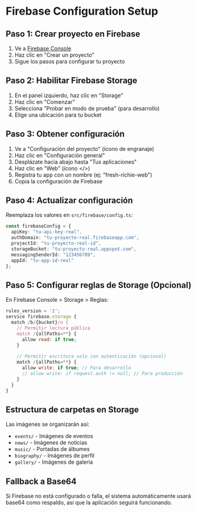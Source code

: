 # Firebase Configuration Setup

## Paso 1: Crear proyecto en Firebase

1. Ve a [Firebase Console](https://console.firebase.google.com/)
2. Haz clic en "Crear un proyecto"
3. Sigue los pasos para configurar tu proyecto

## Paso 2: Habilitar Firebase Storage

1. En el panel izquierdo, haz clic en "Storage"
2. Haz clic en "Comenzar"
3. Selecciona "Probar en modo de prueba" (para desarrollo)
4. Elige una ubicación para tu bucket

## Paso 3: Obtener configuración

1. Ve a "Configuración del proyecto" (ícono de engranaje)
2. Haz clic en "Configuración general"
3. Desplázate hacia abajo hasta "Tus aplicaciones"
4. Haz clic en "Web" (ícono </>)
5. Registra tu app con un nombre (ej: "fresh-richie-web")
6. Copia la configuración de Firebase

## Paso 4: Actualizar configuración

Reemplaza los valores en `src/firebase/config.ts`:

```typescript
const firebaseConfig = {
  apiKey: "tu-api-key-real",
  authDomain: "tu-proyecto-real.firebaseapp.com",
  projectId: "tu-proyecto-real-id",
  storageBucket: "tu-proyecto-real.appspot.com",
  messagingSenderId: "123456789",
  appId: "tu-app-id-real"
};
```

## Paso 5: Configurar reglas de Storage (Opcional)

En Firebase Console > Storage > Reglas:

```javascript
rules_version = '2';
service firebase.storage {
  match /b/{bucket}/o {
    // Permitir lectura pública
    match /{allPaths=**} {
      allow read: if true;
    }
    
    // Permitir escritura solo con autenticación (opcional)
    match /{allPaths=**} {
      allow write: if true; // Para desarrollo
      // allow write: if request.auth != null; // Para producción
    }
  }
}
```

## Estructura de carpetas en Storage

Las imágenes se organizarán así:
- `events/` - Imágenes de eventos
- `news/` - Imágenes de noticias  
- `music/` - Portadas de álbumes
- `biography/` - Imágenes de perfil
- `gallery/` - Imágenes de galería

## Fallback a Base64

Si Firebase no está configurado o falla, el sistema automáticamente usará base64 como respaldo, así que la aplicación seguirá funcionando.
